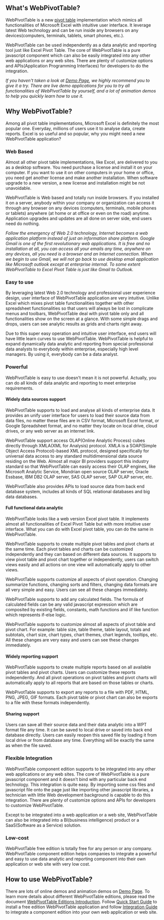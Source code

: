 ## What's WebPivotTable?

WebPivotTable is a new [pivot table](/pivot-table.md) implementation which mimics all functionalities of Microsoft Excel with intuitive user interface. It leverage latest Web technology and can be run inside any browsers on any devices(computers, terminals, tablets, smart phones, etc.).

WebPivotTable can be used independently as a data analytic and reporting tool just like Excel Pivot Table. The core of WebPivotTable is a pure javascript component which can also be easily integrated into any other web applications or any web sites. There are plenty of customize options and APIs(Application Programming Interfaces) for developers to do the integration.

_If you haven't taken a look at [Demo Page](http://webpivottable.com/demo/), we highly recommend you to give it a try. There are live demo applications for you to try all functionalities of WebPivotTable by yourself, and a lot of animation demos to help you quickly learn how to use it._

## Why WebPivotTable?

Among all pivot table implementations, Microsoft Excel is definitely the most popular one. Everyday, millions of users use it to analyse data, create reports. Excel is so useful and so popular, why you might need a new WebPivotTable application?

### Web Based

Almost all other pivot table implementations, like Excel, are   delivered to you as a desktop software. You need purchase a license and install it on your computer. If you want to use it on other computers in your home or office, you need get another license and make another installation. When software upgrade to a new version, a new license and installation might be not unavoidable.

WebPivotTable is Web based and totally run inside browsers. If you installed it on a server, anybody within your company or organization can access it through any browser on any devices (computers, terminals, mobile phones or tablets) anywhere (at home or at office or even on the road) anytime. Application upgrades and updates are all done on server side, end users need do nothing.

_Follow the emergency of Web 2.0 technology, Internet becomes a web application platform instead of just an information share platform. Google Gmail is one of the first revolutionary web applications. It is free and no installation at all, you can access all your emails any time, anywhere on any devices, all you need is a browser and an Internet connection. When we begin to use Gmail, we will not go back to use desktop email application like Microsoft outlook except at enterprise internal. To some extent WebPivotTable to Excel Pivot Table is just like Gmail to Outlook._

### Easy to use

By leveraging latest Web 2.0 technology and professional user experience design, user interface of WebPivotTable application are very intuitive. Unlike Excel which mixes pivot table functionalities together with other spreadsheet functionalities so that users will always be lost in complicate menus and toolbars, WebPivotTable deal with pivot table only and all functionalities show on the screen at a glance. With some simple drags and drops, users can see analytic results as grids and charts right away.

Due to this super easy operation and intuitive user interface, end users will have little learn curves to use WebPivotTable. WebPivotTable is helpful to expand dynamically data analytic and reporting from special professional data analysts to everybody within enterprise, especially high level managers. By using it, everybody can be a data analyst.

### Powerful

WebPivotTable is easy to use doesn't mean it is not powerful. Actually, you can do all kinds of data analytic and reporting to meet enterprise requirements.

#### Widely data sources support

WebPivotTable supports to load and analyse all kinds of enterprise data. It provides an unify user interface for users to load their source data from data files, no matter these files are in CSV format, Microsoft Excel format, or Google Spreadsheet format, and no matter they locate on local drive, cloud drives, or any web server as an internet link.

WebPivotTable support access OLAP(Online Analytic Process) cubes directly through XMLA(XML for Analysis) protocol. XMLA is a SOAP(Simple Object Access Protocol)-based XML protocol, designed specifically for universal data access to any standard multidimensional data source residing on the Web. Almost all major BI providers support this industry standard so that WebPivotTable can easily access their OLAP engines, like Microsoft Analytic Service, Mondrian open source OLAP server, Oracle Essbase, IBM DB2 OLAP server, SAS OLAP server, SAP OLAP server, etc.

WebPivotTable also provides APIs to load source data from back end database system, includes all kinds of SQL relational databases and big data databases.

#### Full functional data analytic

WebPivotTable looks like a web version Excel pivot table. It implements almost all functionalities of Excel Pivot Table but with more intuitive user interface. What you can do with Excel pivot table, you can do the same in WebPivotTable.

WebPivotTable supports to create multiple pivot tables and pivot charts at the same time. Each pivot tables and charts can be customized independently and they can based on different data sources. It supports to view pivot table and pivot chart together or independently, users can switch views easily and all actions on one view will automatically apply to other views.

WebPivotTable supports customize all aspects of pivot operation. Changing summarize functions, changing sorts and filters, changing data formats are all very simple and easy. Users can see all these changes immediately.

WebPivotTable supports to add any calculated fields. The formula of calculated fields can be any valid javascript expression which are composited by existing fields, constants, math functions and iif like function which represents if-else logic.

WebPivotTable supports to customize almost all aspects of pivot table and pivot chart. For example: table size, table theme, table layout, totals and subtotals, chart size, chart types, chart themes, chart legends, tooltips, etc. All these changes are very easy and users can see these changes immediately.

#### Widely reporting support

WebPivotTable supports to create multiple reports based on all available pivot tables and pivot charts. Users can customize these reports independently. And all pivot operations on pivot tables and pivot charts will automatically apply to all reports that are based on those tables or charts.

WebPivotTable supports to export any reports to a file with PDF, HTML, PNG, JPEG, GIF formats. Each pivot table or pivot chart can also be exports to a file with these formats independently.

#### Sharing support

Users can save all their source data and their data analytic into a WPT format file any time. It can be saved to local drive or saved into back end database directly. Users can easily reopen this saved file by loading it from local drive or from database any time. Everything will be exactly the same as when the file saved.

### Flexible Integration

WebPivotTable component edition supports to be integrated into any other web applications or any web sites. The core of WebPivotTable is a pure javascript component and it doesn't bind with any particular back end technology. This integration is quite easy. By importing some css files and javascript file onto the page just like importing other javascript libraries, a technician with little Web development background is capable to do this integration. There are plenty of customize options and APIs for developers to customize WebPivotTable.

Except to be integrated into a web application or a web site, WebPivotTable can also be integrated into a BI(business intelligence) product or a SaaS(Software as a Service) solution.

### Low-cost

WebPivotTable free edition is totally free for any person or any company. WebPivotTable component edition helps companies to integrate a powerful and easy to use data analytic and reporting component into their own application or web site with very low cost.

## How to use WebPivotTable?

There are lots of online demos and animation demos on [Demo Page](http://webpivottable.com/demo). To learn more details about different WebPivotTable editions, please read the document [WebPivotTable Editions Introduction](/webpivottable-editions.md). Follow [Quick Start Guide](/quick-start-guide.md) to install a free edition WebPivotTable application and follow [Integration Guide](/webpivottable-integration-guide.md) to integrate a component edition into your own web application or web site.